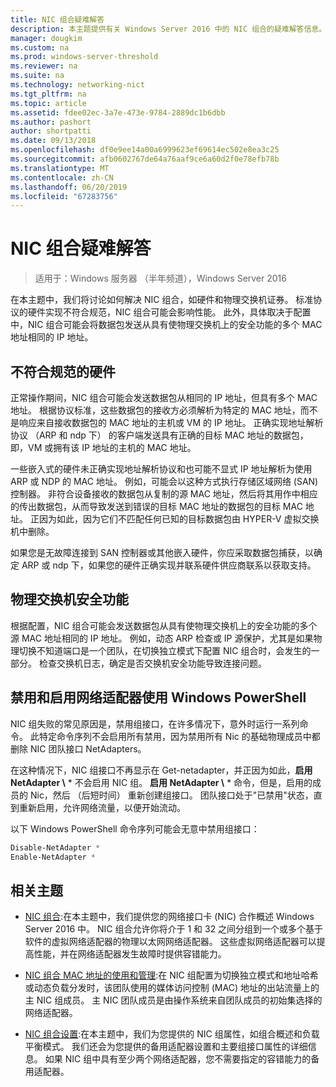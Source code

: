 ```yaml
---
title: NIC 组合疑难解答
description: 本主题提供有关 Windows Server 2016 中的 NIC 组合的疑难解答信息。
manager: dougkim
ms.custom: na
ms.prod: windows-server-threshold
ms.reviewer: na
ms.suite: na
ms.technology: networking-nict
ms.tgt_pltfrm: na
ms.topic: article
ms.assetid: fdee02ec-3a7e-473e-9784-2889dc1b6dbb
ms.author: pashort
author: shortpatti
ms.date: 09/13/2018
ms.openlocfilehash: df0e9ee14a00a6999623ef69614ec502e8ea3c25
ms.sourcegitcommit: afb0602767de64a76aaf9ce6a60d2f0e78efb78b
ms.translationtype: MT
ms.contentlocale: zh-CN
ms.lasthandoff: 06/20/2019
ms.locfileid: "67283756"
---
```

# <a name="troubleshooting-nic-teaming"></a>NIC 组合疑难解答

>适用于：Windows 服务器 （半年频道），Windows Server 2016

在本主题中，我们将讨论如何解决 NIC 组合，如硬件和物理交换机证券。  标准协议的硬件实现不符合规范，NIC 组合可能会影响性能。 此外，具体取决于配置中，NIC 组合可能会将数据包发送从具有使物理交换机上的安全功能的多个 MAC 地址相同的 IP 地址。

  
## <a name="hardware-that-doesnt-conform-to-specification"></a>不符合规范的硬件  
  
正常操作期间，NIC 组合可能会发送数据包从相同的 IP 地址，但具有多个 MAC 地址。 根据协议标准，这些数据包的接收方必须解析为特定的 MAC 地址，而不是响应来自接收数据包的 MAC 地址的主机或 VM 的 IP 地址。  正确实现地址解析协议 （ARP 和 ndp 下） 的客户端发送具有正确的目标 MAC 地址的数据包，即，VM 或拥有该 IP 地址的主机的 MAC 地址。 
  
一些嵌入式的硬件未正确实现地址解析协议和也可能不显式 IP 地址解析为使用 ARP 或 NDP 的 MAC 地址。  例如，可能会以这种方式执行存储区域网络 (SAN) 控制器。 非符合设备接收的数据包从复制的源 MAC 地址，然后将其用作中相应的传出数据包，从而导致发送到错误的目标 MAC 地址的数据包的目标 MAC 地址。 正因为如此，因为它们不匹配任何已知的目标数据包由 HYPER-V 虚拟交换机中删除。  
  
如果您是无故障连接到 SAN 控制器或其他嵌入硬件，你应采取数据包捕获，以确定 ARP 或 ndp 下，如果您的硬件正确实现并联系硬件供应商联系以获取支持。  

  
## <a name="physical-switch-security-features"></a>物理交换机安全功能  
根据配置，NIC 组合可能会发送数据包从具有使物理交换机上的安全功能的多个源 MAC 地址相同的 IP 地址。 例如，动态 ARP 检查或 IP 源保护，尤其是如果物理切换不知道端口是一个团队，在切换独立模式下配置 NIC 组合时，会发生的一部分。 检查交换机日志，确定是否交换机安全功能导致连接问题。 
  
## <a name="disabling-and-enabling-network-adapters-by-using-windows-powershell"></a>禁用和启用网络适配器使用 Windows PowerShell  

NIC 组失败的常见原因是，禁用组接口，在许多情况下，意外时运行一系列命令。  此特定命令序列不会启用所有禁用，因为禁用所有 Nic 的基础物理成员中都删除 NIC 团队接口 NetAdapters。 

在这种情况下，NIC 组接口不再显示在 Get-netadapter，并正因为如此，**启用 NetAdapter \\** * 不会启用 NIC 组。 **启用 NetAdapter \\** * 命令，但是，启用的成员的 Nic，然后 （后短时间） 重新创建组接口。 团队接口处于"已禁用"状态，直到重新启用，允许网络流量，以便开始流动。 

以下 Windows PowerShell 命令序列可能会无意中禁用组接口：  
  
```PowerShell 
Disable-NetAdapter *  
Enable-NetAdapter *  
```  
  

  
## <a name="related-topics"></a>相关主题  
- [NIC 组合](NIC-Teaming.md):在本主题中，我们提供您的网络接口卡 (NIC) 合作概述 Windows Server 2016 中。 NIC 组合允许你将介于 1 和 32 之间分组到一个或多个基于软件的虚拟网络适配器的物理以太网网络适配器。 这些虚拟网络适配器可以提高性能，并在网络适配器发生故障时提供容错能力。   

- [NIC 组合 MAC 地址的使用和管理](NIC-Teaming-MAC-Address-Use-and-Management.md):在 NIC 组配置为切换独立模式和地址哈希或动态负载分发时，该团队使用的媒体访问控制 (MAC) 地址的出站流量上的主 NIC 组成员。 主 NIC 团队成员是由操作系统来自团队成员的初始集选择的网络适配器。

- [NIC 组合设置](nic-teaming-settings.md):在本主题中，我们为您提供的 NIC 组属性，如组合概述和负载平衡模式。 我们还会为您提供的备用适配器设置和主要组接口属性的详细信息。 如果 NIC 组中具有至少两个网络适配器，您不需要指定的容错能力的备用适配器。
  


